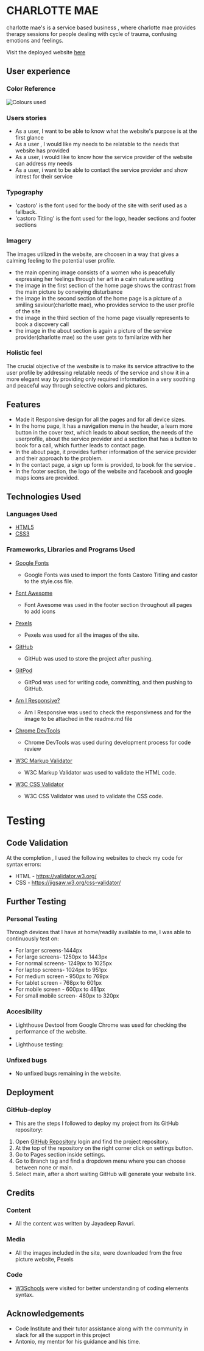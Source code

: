 # CHARLOTTE MAE


charlotte mae's is a service based business , where charlotte mae provides therapy sessions for people dealing with
cycle of trauma, confusing emotions and feelings.

Visit the deployed website [here](https://)

## User experience

### Color Reference


![Colours used](https://github.com/jayadeepravuri/project-one/blob/265551bd885ffb8924a7c3d4a266ac98602d5b65/project%20one/assets/images/charlotte%20mae.png)

### Users stories

* As a user, I want to be able to know what the website's purpose is at the first glance
* As a user , I would like my needs to be relatable to the needs that website has provided
* As a user, i would like to know how the service provider of the website can address my needs
* As a user, i want to be able to contact the service provider and show intrest for their service

### Typography

* 'castoro' is the font used for the body of the site with serif used as a fallback.
* 'castoro Titling' is the font used for the logo, header sections and footer sections

### Imagery

The images utilized in the website, are choosen in a way that gives a calming feeling to the potential user profile. 

* the main opening image consists of a women who is peacefully expressing her feelings through her art in a calm nature setting
* the image in the first section of the home page shows the contrast from the main picture by conveying disturbance 
* the image in the second section of the home page is a picture of a smiling saviour(charlotte mae), who provides service to the user profile of the site
* the image in the third section of the home page visually represents to book a discovery call
* the image in the about section is again a picture of the service provider(charlotte mae) so the user gets to familarize with her

### Holistic feel
The crucial objective of the wesbsite is to make its service attractive to the user profile by addressing relatable needs of the service and show it in a more elegant way by providing only required information in a very soothing and peaceful way through selective colors and pictures.



## Features

* Made it Responsive design for all the pages and for all device sizes.
* In the home page, It has a navigation menu in the header, a learn more button in the cover text, which leads to about section, the needs of the userprofile, about the service provider and a section that has a button to book for a call, which further leads to contact page.
* In the about page, it provides further information of the service provider and their approach to the problem.
* In the contact page, a sign up form is provided, to book for the service .
* In the footer section, the logo of the website and facebook and google maps icons are provided.

## Technologies Used

### Languages Used

* [HTML5](https://en.wikipedia.org/wiki/HTML5)
* [CSS3](https://en.wikipedia.org/wiki/CSS)

### Frameworks, Libraries and Programs Used

* [Google Fonts](https://fonts.google.com/)
    - Google Fonts was used to import the fonts Castoro Titling and castor to the style.css file.

* [Font Awesome](https://fontawesome.com/)
     - Font Awesome was used in the footer section throughout all pages to add icons

* [Pexels](https://www.pexels.com/es-es/)
    - Pexels was used for all the images of the site.

* [GitHub](https://github.com/)
     - GitHub was used to store the project after pushing.

* [GitPod](https://gitpod.io/)
     - GitPod was used for writing code, committing, and then pushing to GitHub.

* [Am I Responsive?](http://ami.responsivedesign.is/#)
    - Am I Responsive was used to check the responsivness and for the image to be attached in the readme.md file

* [Chrome DevTools](https://developer.chrome.com/docs/devtools/)
    - Chrome DevTools was used during development process for code review 

* [W3C Markup Validator](https://validator.w3.org/)
    - W3C Markup Validator was used to validate the HTML code.

* [W3C CSS Validator](https://jigsaw.w3.org/css-validator/)
    - W3C CSS Validator was used to validate the CSS code.



# Testing
## Code Validation

At the completion , I used the following websites to check my code for syntax errors:
*  HTML - https://validator.w3.org/
*  CSS - https://jigsaw.w3.org/css-validator/

## Further Testing
### Personal Testing
Through devices that I have at home/readily available to me, I was able to continuously test on:
* For larger screens-1444px
* For large screens- 1250px to 1443px
* For normal screens- 1249px to 1025px
* For laptop screens- 1024px to 951px
* For medium screen - 950px to 769px
* For tablet screen - 768px to 601px
* For mobile screen - 600px to 481px
* For small mobile screen- 480px to 320px

### Accesibility

* Lighthouse Devtool from Google Chrome was used for checking the performance of the website.
* 
* Lighthouse testing:

 


    
### Unfixed bugs

* No unfixed bugs remaining in the website.


## Deployment

### GitHub-deploy

* This are the steps I followed to deploy my project from its GitHub repository:

1. Open [GitHub Repository](https://github.com/) login and find the project repository.
2. At the top of the repository on the right corner click on settings button.
3. Go to Pages section inside settings.
4. Go to Branch tag and find a dropdown menu where you can choose between none or main.
5. Select main, after a short waiting GitHub will generate your website link.


## Credits

### Content

* All the content was written by Jayadeep Ravuri.

### Media
* All the images included in the site, were downloaded from the free picture website, Pexels

### Code

* [W3Schools](https://www.w3schools.com/) were visited for better understanding of coding elements syntax.


## Acknowledgements

* Code Institute and their tutor assistance along with the community in slack for 
all the support in this project
* Antonio, my mentor for his guidance and his time.
